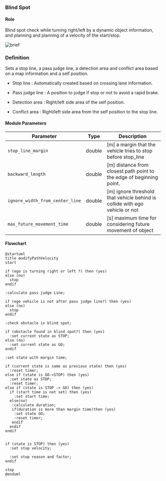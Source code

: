 ### Blind Spot

#### Role

Blind spot check while turning right/left by a dynamic object information, and planning and planning of a velocity of the start/stop.

![brief](./docs/blind_spot/blind_spot.svg)

### Definition

Sets a stop line, a pass judge line, a detection area and conflict area based on a map information and a self position.

- Stop line : Automatically created based on crossing lane information.

- Pass judge line : A position to judge if stop or not to avoid a rapid brake.

- Detection area : Right/left side area of the self position.

- Conflict area : Right/left side area from the self position to the stop line.

#### Module Parameters

| Parameter                       | Type   | Description                                                                 |
| ------------------------------- | ------ | --------------------------------------------------------------------------- |
| `stop_line_margin`              | double | [m] a margin that the vehicle tries to stop before stop_line                |
| `backward_length`               | double | [m] distance from closest path point to the edge of beginning point.        |
| `ignore_width_from_center_line` | double | [m] ignore threshold that vehicle behind is collide with ego vehicle or not |
| `max_future_movement_time`      | double | [s] maximum time for considering future movement of object                  |

#### Flowchart

```plantuml
@startuml
title modifyPathVelocity
start

if (ego is turning right or left ?) then (yes)
else (no)
  stop
endif

:calculate pass judge Line;

if (ego vehicle is not after pass judge line?) then (yes)
else (no)
  stop
endif

:check obstacle in blind spot;

if (obstacle found in blind spot?) then (yes)
  :set current state as STOP;
else (no)
  :set current state as GO;
endif

:set state with margin time;

if (current state is same as previous state) then (yes)
  :reset timer;
else if (state is GO->STOP) then (yes)
  :set state as STOP;
  :reset timer;
else if (state is STOP -> GO) then (yes)
  if (start time is not set) then (yes)
    :set start time;
  else(no)
   :calculate duration;
   if(duration is more than margin time)then (yes)
    :set state GO;
    :reset timer;
   endif
  endif
endif


if (state is STOP) then (yes)
  :set stop velocity;

  :set stop reason and factor;
endif

stop
@enduml
```
